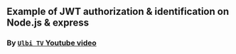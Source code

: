 ## Example of JWT authorization & identification on Node.js & express
### By [`Ulbi TV` Youtube video](https://youtu.be/d_aJdcDq6AY)
